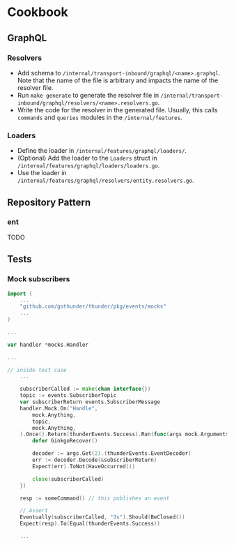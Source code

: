 # Cookbook

## GraphQL

### Resolvers

- Add schema to `/internal/transport-inbound/graphql/<name>.graphql`. Note
  that the name of the file is arbitrary and impacts the name of the resolver
  file.
- Run `make generate` to generate the resolver file in
  `/internal/transport-inbound/graphql/resolvers/<name>.resolvers.go`.
- Write the code for the resolver in the generated file. Usually, this calls
  `commands` and `queries` modules in the `/internal/features`.

### Loaders

- Define the loader in `/internal/features/graphql/loaders/`.
- (Optional) Add the loader to the `Loaders` struct in
  `/internal/features/graphql/loaders/loaders.go`.
- Use the loader in `/internal/features/graphql/resolvers/entity.resolvers.go`.

## Repository Pattern

### ent

TODO

## Tests

### Mock subscribers

```go
import (
    ...
	"github.com/gothunder/thunder/pkg/events/mocks"
    ...
)

...

var handler *mocks.Handler

...

// inside test case
    ...

    subscriberCalled := make(chan interface{})
    topic := events.SubscriberTopic
    var subscriberReturn events.SubscriberMessage
    handler.Mock.On("Handle",
        mock.Anything,
        topic,
        mock.Anything,
    ).Once().Return(thunderEvents.Success).Run(func(args mock.Arguments) {
        defer GinkgoRecover()

        decoder := args.Get(2).(thunderEvents.EventDecoder)
        err := decoder.Decode(&subscriberReturn)
        Expect(err).ToNot(HaveOccurred())

        close(subscriberCalled)
    })

    resp := someCommand() // this publishes an event

    // Assert
    Eventually(subscriberCalled, "3s").Should(BeClosed())
    Expect(resp).To(Equal(thunderEvents.Success))

    ...
```

